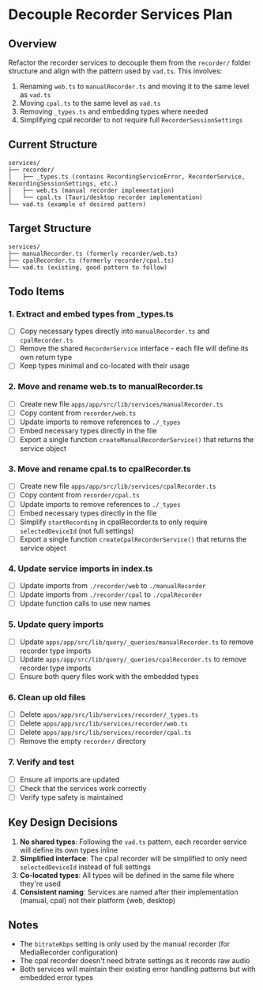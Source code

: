 # Decouple Recorder Services Plan

## Overview
Refactor the recorder services to decouple them from the `recorder/` folder structure and align with the pattern used by `vad.ts`. This involves:
1. Renaming `web.ts` to `manualRecorder.ts` and moving it to the same level as `vad.ts`
2. Moving `cpal.ts` to the same level as `vad.ts`
3. Removing `_types.ts` and embedding types where needed
4. Simplifying cpal recorder to not require full `RecorderSessionSettings`

## Current Structure
```
services/
├── recorder/
│   ├── _types.ts (contains RecordingServiceError, RecorderService, RecordingSessionSettings, etc.)
│   ├── web.ts (manual recorder implementation)
│   └── cpal.ts (Tauri/desktop recorder implementation)
└── vad.ts (example of desired pattern)
```

## Target Structure
```
services/
├── manualRecorder.ts (formerly recorder/web.ts)
├── cpalRecorder.ts (formerly recorder/cpal.ts)
└── vad.ts (existing, good pattern to follow)
```

## Todo Items

### 1. Extract and embed types from _types.ts
- [ ] Copy necessary types directly into `manualRecorder.ts` and `cpalRecorder.ts`
- [ ] Remove the shared `RecorderService` interface - each file will define its own return type
- [ ] Keep types minimal and co-located with their usage

### 2. Move and rename web.ts to manualRecorder.ts
- [ ] Create new file `apps/app/src/lib/services/manualRecorder.ts`
- [ ] Copy content from `recorder/web.ts`
- [ ] Update imports to remove references to `./_types`
- [ ] Embed necessary types directly in the file
- [ ] Export a single function `createManualRecorderService()` that returns the service object

### 3. Move and rename cpal.ts to cpalRecorder.ts
- [ ] Create new file `apps/app/src/lib/services/cpalRecorder.ts`
- [ ] Copy content from `recorder/cpal.ts`
- [ ] Update imports to remove references to `./_types`
- [ ] Embed necessary types directly in the file
- [ ] Simplify `startRecording` in cpalRecorder.ts to only require `selectedDeviceId` (not full settings)
- [ ] Export a single function `createCpalRecorderService()` that returns the service object

### 4. Update service imports in index.ts
- [ ] Update imports from `./recorder/web` to `./manualRecorder`
- [ ] Update imports from `./recorder/cpal` to `./cpalRecorder`
- [ ] Update function calls to use new names

### 5. Update query imports
- [ ] Update `apps/app/src/lib/query/_queries/manualRecorder.ts` to remove recorder type imports
- [ ] Update `apps/app/src/lib/query/_queries/cpalRecorder.ts` to remove recorder type imports
- [ ] Ensure both query files work with the embedded types

### 6. Clean up old files
- [ ] Delete `apps/app/src/lib/services/recorder/_types.ts`
- [ ] Delete `apps/app/src/lib/services/recorder/web.ts`
- [ ] Delete `apps/app/src/lib/services/recorder/cpal.ts`
- [ ] Remove the empty `recorder/` directory

### 7. Verify and test
- [ ] Ensure all imports are updated
- [ ] Check that the services work correctly
- [ ] Verify type safety is maintained

## Key Design Decisions

1. **No shared types**: Following the `vad.ts` pattern, each recorder service will define its own types inline
2. **Simplified interface**: The cpal recorder will be simplified to only need `selectedDeviceId` instead of full settings
3. **Co-located types**: All types will be defined in the same file where they're used
4. **Consistent naming**: Services are named after their implementation (manual, cpal) not their platform (web, desktop)

## Notes
- The `bitrateKbps` setting is only used by the manual recorder (for MediaRecorder configuration)
- The cpal recorder doesn't need bitrate settings as it records raw audio
- Both services will maintain their existing error handling patterns but with embedded error types